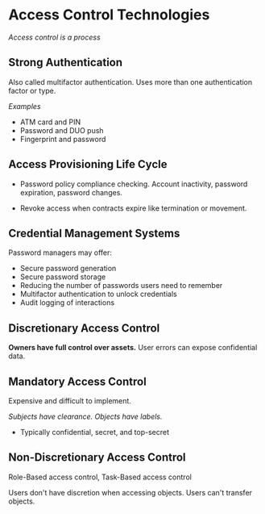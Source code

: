 # Access Control Technologies

*Access control is a process*

## Strong Authentication

Also called multifactor authentication. Uses more than one authentication factor or type.

*Examples*

- ATM card and PIN
- Password and DUO push
- Fingerprint and password

## Access Provisioning Life Cycle

- Password policy compliance checking. Account inactivity, password expiration, password changes.

- Revoke access when contracts expire like termination or movement.

## Credential Management Systems

Password managers may offer:

- Secure password generation
- Secure password storage
- Reducing the number of passwords users need to remember
- Multifactor authentication to unlock credentials
- Audit logging of interactions

## Discretionary Access Control

**Owners have full control over assets.** User errors can expose confidential data.


## Mandatory Access Control

Expensive and difficult to implement.

*Subjects have clearance. Objects have labels.*

- Typically confidential, secret, and top-secret


## Non-Discretionary Access Control

Role-Based access control, Task-Based access control

Users don't have discretion when accessing objects. Users can't transfer objects.
